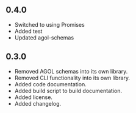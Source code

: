 ## 0.4.0
- Switched to using Promises
- Added test
- Updated agol-schemas

## 0.3.0
- Removed AGOL schemas into its own library.  
- Removed CLI functionality into its own library.  
- Added code documentation.  
- Added build script to build documentation.  
- Added license.  
- Added changelog.  
